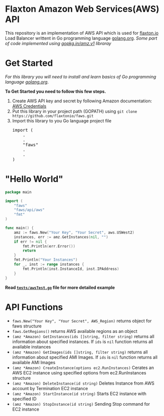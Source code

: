 # Flaxton Amazon Web Services(AWS) API
<p>
This repository is an implementation of AWS API which is used for <a href="http://flaxton.io">flaxton.io</a> Load Balancer writtent in Go programming language <a href="http://golang.org">golang.org</a>. <i>Some part of code implemented using <a href="https://gopkg.in/amz.v1">gopkg.in/amz.v1</a> libraray</i>
</p>

# Get Started
<p>
<i>For this library you will need to install and learn basics of Go programming language <a href="http://golang.org">golang.org</a></i>.
</p>
<b>
To Get Started you need to follow this few steps.
</b>
<ol>
<li>
Create AWS API key and secret by following Amazon documentation: <a href="http://docs.aws.amazon.com/AWSSimpleQueueService/latest/SQSGettingStartedGuide/AWSCredentials.html">AWS Credentials</a>
</li>
<li>
Put this library in your project path (GOPATH) using
<code>git clone https://github.com/flaxtonio/faws.git</code>
</li>
<li>
Import this library to you Go language project file 
<pre>
import (
    .
    .
    "faws"
    .
    .
)
</pre>
</li>
</ol>

# "Hello World"
```go
package main

import (
	"faws"
	"faws/api/aws"
	"fmt"
)

func main() {
	amz := faws.New("Your Key", "Your Secret", aws.USWest2)
	instances, err := amz.GetInstances(nil, "")
	if err != nil {
		fmt.Println(err.Error())
		return
	}
	fmt.Println("Your Instances")
	for _, inst := range instances {
		fmt.Println(inst.InstanceId, inst.IPAddress)
	}
}
```
<b>Read <a href="https://github.com/flaxtonio/faws/blob/master/tests/awsTest.go" target="_blank"><code>tests/awsTest.go</code></a> file for more detailed example</b>

# API Functions
<ul>
<li><code>faws.New("Your Key", "Your Secret", AWS_Region)</code> returns object for faws structure</li>
<li><code>faws.GetRegions()</code> returns AWS available regions as an object</li>
<li><code>(amz *Amazon) GetInstances(ids []string, filter string)</code> returns all information about specified instances. If <code>ids</code> is <code>nil</code> function returns all available instances</li>
<li><code>(amz *Amazon) GetImages(ids []string, filter string)</code> returns all information about specified AMI Images. If <code>ids</code> is <code>nil</code> function returns all available AMI Images</li>
<li><code>(amz *Amazon) CreateInstance(options ec2.RunInstances)</code> Cerates an AWS EC2 instance using specified options from ec2.RunInstances structure</li>
<li><code>(amz *Amazon) DeleteInstance(id string)</code> Deletes Instance from AWS account by Termination EC2 instance</li>
<li><code>(amz *Amazon) StartInstance(id string)</code> Starts EC2 instance with specified ID</li>
<li><code>(amz *Amazon) StopInstance(id string)</code> Sending Stop command for EC2 instance</li>
</ul>
